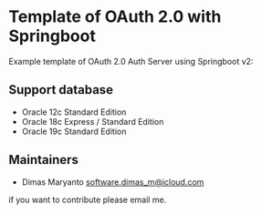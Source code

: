 # Template of OAuth 2.0 with Springboot

Example template of OAuth 2.0 Auth Server using Springboot v2:

## Support database

- Oracle 12c Standard Edition
- Oracle 18c Express / Standard Edition
- Oracle 19c Standard Edition

## Maintainers

- Dimas Maryanto <software.dimas_m@icloud.com>

if you want to contribute please email me.
